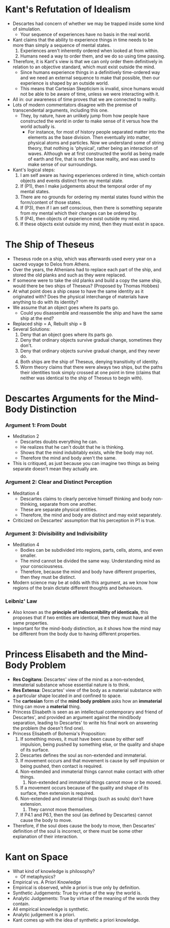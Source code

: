 # Kant's Refutation of Idealism
- Descartes had concern of whether we may be trapped inside some kind of simulation.
	- Your sequence of experiences have no basis in the real world.
- Kant claims that the ability to experience things in time needs to be more than simply a sequence of mental states.
	1. Experiences aren't inherently ordered when looked at from within.
	2. Humans need a way to order them, and we do so using time passing.
- Therefore, it is Kant's view is that we can only order them definitively in relation to an objective standard, which must exist outside the mind.
	- Since humans experience things in a definitively time-ordered way and we need an external sequence to make that possible, then our experience is shaped by an outside world.
	- This means that Cartesian Skepticism is invalid, since humans would not be able to be aware of time, unless we were interacting with it.
- All in: our awareness of time proves that we are connected to reality.
- Lots of modern commentators disagree with the premise of transcendental arguments, including this one.
	- They, by nature, have an unlikely jump from how people have constructed the world in order to make sense of it versus how the world actually is.
		- For instance, for most of history people separated matter into the elements as the base division. Then eventually into matter, physical atoms and particles. Now we understand some of string theory, that nothing is 'physical', rather being an interaction of waves. Although we at first constructed the world as being made of earth and fire, that is not the base reality, and was used to make sense of our surroundings.
- Kant's logical steps:
	1. I am self aware as having experiences ordered in time, which contain objects and events distinct from my mental state.
	2. If (P1), then I make judgements about the temporal order of my mental states.
	3. There are no grounds for ordering my mental states found within the form/content of those states.
	4. If (P3), then if I am self conscious, then there is something separate from my mental which their changes can be ordered by.
	5. If (P4), then objects of experience exist outside my mind.
	6. If these objects exist outside my mind, then they must exist in space.
# The Ship of Theseus
- Theseus rode on a ship, which was afterwards used every year on a sacred voyage to Delos from Athens.
- Over the years, the Athenians had to replace each part of the ship, and stored the old planks and such as they were replaced.
- If someone were to take the old planks and build a copy the same ship, would there be two ships of Theseus? (Proposed by Thomas Hobbes)
- At what point does a ship cease to have the same identity as it originated with? Does the physical interchange of materials have anything to do with its identity?
- We assume that an object goes where its parts go.
	- Could you disassemble and reassemble the ship and have the same ship at the end?
- Replaced ship = A, Rebuilt ship = B
- Several Solutions:
	1. Deny that an object goes where its parts go.
	2. Deny that ordinary objects survive gradual change, sometimes they don't.
	3. Deny that ordinary objects survive gradual change, and they never do.
	4. Both ships are the ship of Theseus, denying transitivity of identity.
	5. Worm theory claims that there were always two ships, but the paths their identities took simply crossed at one point in time (claims that neither was identical to the ship of Theseus to begin with).
# Descartes Arguments for the Mind-Body Distinction
### Argument 1: From Doubt
- Meditation 2
	- Descartes doubts everything he can.
	- He realizes that he can't doubt that he is thinking.
	- Shows that the mind indubitably exists, while the body may not.
	- Therefore the mind and body aren't the same.
- This is critiqued, as just because you can imagine two things as being separate doesn't mean they actually are.
### Argument 2: Clear and Distinct Perception
- Meditation 4
	- Descartes claims to clearly perceive himself thinking and body non-thinking, separate from one another.
	- These are separate physical entities.
	- Therefore, the mind and body are distinct and may exist separately.
- Criticized on Descartes' assumption that his perception in P1 is true.
### Argument 3: Divisibility and Indivisibility
- Meditation 4
	- Bodies can be subdivided into regions, parts, cells, atoms, and even smaller.
	- The mind cannot be divided the same way. Understanding mind as your consciousness.
	- Therefore, because the mind and body have different properties, then they must be distinct.
- Modern science may be at odds with this argument, as we know how regions of the brain dictate different thoughts and behaviours.
### Leibniz' Law
- Also known as the **principle of indiscernibility of identicals**, this proposes that if two entities are identical, then they must have all the same properties.
- Important for the mind-body distinction, as it shows how the mind may be different from the body due to having different properties.
# Princess Elisabeth and the Mind-Body Problem
- **Res Cogitans**: Descartes' view of the mind as a non-extended, immaterial substance whose essential nature is to think.
- **Res Extensa**: Descartes' view of the body as a material substance with a particular shape located in and confined to space.
- The **cartesian** form of the **mind body problem** asks how an **immaterial** thing can move a **material** thing.
- Princess Elisabeth is seen as an intellectual contemporary and friend of Descartes', and provided an argument against the mind/body separation, leading to Descartes' to write his final work on answering the problem (he doesn't find one).
- Princess Elisabeth of Bohemia's Proposition:
	1. If something moves, it must have been cause by either self impulsion, being pushed by something else, or the quality and shape of its surface.
	2. Descartes defines the soul as non-extended and immaterial.
	3. If movement occurs and that movement is cause by self impulsion or being pushed, then contact is required.
	4. Non-extended and immaterial things cannot make contact with other things.
		1. Non-extended and immaterial things cannot move or be moved.
	5. If a movement occurs because of the quality and shape of its surface, then extension is required.
	6. Non-extended and immaterial things (such as souls) don't have extension.
		1. They cannot move themselves.
	7. If P4.1 and P6.1, then the soul (as defined by Descartes) cannot cause the body to move.
- Therefore, if the soul does cause the body to move, then Descartes' definition of the soul is incorrect, or there must be some other explanation of their interaction.
# Kant on Space
- What kind of knowledge is philosophy?
	- Of metaphysics?
- Empirical vs. A Priori Knowledge
- Empirical is observed, while a priori is true only by definition.
- Synthetic Judgements: True by virtue of the way the world is.
- Analytic Judgements: True by virtue of the meaning of the words they contain.
- All empirical knowledge is synthetic.
- Analytic judgement is a priori.
- Kant comes up with the idea of synthetic a priori knowledge.
